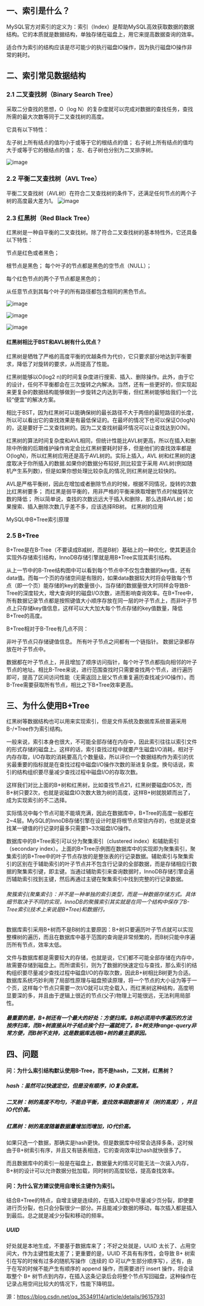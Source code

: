 ## 一、索引是什么？

MySQL官方对索引的定义为：索引（Index）是帮助MySQL高效获取数据的数据结构。它的本质就是数据结构，单独存储在磁盘上，用它来提高数据查询的效率。

适合作为索引的结构应该是尽可能少的执行磁盘IO操作，因为执行磁盘IO操作非常的耗时。

## 二、索引常见数据结构

### 2.1 二叉查找树（Binary Search Tree）

采取二分查找的思想，O（log N）的复杂度就可以完成对数据的查找任务，查找所需的最大次数等同于二叉查找树的高度。

它具有以下特性：

左子树上所有结点的值均小于或等于它的根结点的值；
右子树上所有结点的值均大于或等于它的根结点的值；
左、右子树也分别为二叉排序树。

![image](https://img-blog.csdnimg.cn/20190716173557317.jpg)
### 2.2 平衡二叉查找树（AVL Tree）
平衡二叉查找树（AVL树）在符合二叉查找树的条件下，还满足任何节点的两个子树的高度最大差为1。
![image](https://img-blog.csdnimg.cn/20190716173618310.jpg)
### 2.3 红黑树（Red Black Tree）
红黑树是一种自平衡的二叉查找树。除了符合二叉查找树的基本特性外，它还具备以下特性：

节点是红色或者黑色；

根节点是黑色；
每个叶子的节点都是黑色的空节点（NULL）；

每个红色节点的两个子节点都是黑色的；

从任意节点到其每个叶子的所有路径都包含相同的黑色节点。

![image](https://img-blog.csdnimg.cn/20190716173628784.jpg)

![image](https://img-blog.csdnimg.cn/20190716173639120.jpg)

![image](https://img-blog.csdnimg.cn/20190716173651488.jpg)
#### 红黑树相比于BST和AVL树有什么优点？

红黑树是牺牲了严格的高度平衡的优越条件为代价，它只要求部分地达到平衡要求，降低了对旋转的要求，从而提高了性能。

红黑树能够以O(log2 n)的时间复杂度进行搜索、插入、删除操作。此外，由于它的设计，任何不平衡都会在三次旋转之内解决。当然，还有一些更好的，但实现起来更复杂的数据结构能够做到一步旋转之内达到平衡，但红黑树能够给我们一个比较“便宜”的解决方案。

相比于BST，因为红黑树可以能确保树的最长路径不大于两倍的最短路径的长度，所以可以看出它的查找效果是有最低保证的。在最坏的情况下也可以保证O(logN)的，这是要好于二叉查找树的。因为二叉查找树最坏情况可以让查找达到O(N)。

红黑树的算法时间复杂度和AVL相同，但统计性能比AVL树更高，所以在插入和删除中所做的后期维护操作肯定会比红黑树要耗时好多，但是他们的查找效率都是O(logN)，所以红黑树应用还是高于AVL树的。实际上插入，AVL 树和红黑树的速度取决于你所插入的数据.如果你的数据分布较好,则比较宜于采用 AVL树(例如随机产生系列数)，但是如果你想处理比较杂乱的情况,则红黑树是比较快的。

AVL是严格平衡树，因此在增加或者删除节点的时候，根据不同情况，旋转的次数比红黑树要多；
而红黑是弱平衡的，用非严格的平衡来换取增删节点时候旋转次数的降低；
所以简单说，查找的次数远远大于插入和删除，那么选择AVL树；如果搜索、插入删除次数几乎差不多，应该选择RB树。 
红黑树的应用

MySQL中B+Tree索引原理

### 2.5 B+Tree
B+Tree是在B-Tree（不要读成B减树，而是B树）基础上的一种优化，使其更适合实现外存储索引结构，InnoDB存储引擎就是用B+Tree实现其索引结构。

从上一节中的B-Tree结构图中可以看到每个节点中不仅包含数据的key值，还有data值。而每一个页的存储空间是有限的，如果data数据较大时将会导致每个节点（即一个页）能存储的key的数量很小，当存储的数据量很大时同样会导致B-Tree的深度较大，增大查询时的磁盘I/O次数，进而影响查询效率。在B+Tree中，所有数据记录节点都是按照键值大小顺序存放在同一层的叶子节点上，而非叶子节点上只存储key值信息，这样可以大大加大每个节点存储的key值数量，降低B+Tree的高度。

B+Tree相对于B-Tree有几点不同：

非叶子节点只存储键值信息。
所有叶子节点之间都有一个链指针。
数据记录都存放在叶子节点中。 

数据都在叶子节点上，并且增加了顺序访问指针，每个叶子节点都指向相邻的叶子节点的地址。相比B-Tree来说，进行范围查找时只需要查找两个节点，进行遍历即可，提高了区间访问性能（无需返回上层父节点重复遍历查找减少IO操作）。而B-Tree需要获取所有节点，相比之下B+Tree效率更高。

## 三、为什么使用B+Tree
红黑树等数据结构也可以用来实现索引，但是文件系统及数据库系统普遍采用B-/+Tree作为索引结构。

一般来说，索引本身也很大，不可能全部存储在内存中，因此索引往往以索引文件的形式存储的磁盘上。这样的话，索引查找过程中就要产生磁盘I/O消耗，相对于内存存取，I/O存取的消耗要高几个数量级，所以评价一个数据结构作为索引的优劣最重要的指标就是在查找过程中磁盘I/O操作次数的渐进复杂度。换句话说，索引的结构组织要尽量减少查找过程中磁盘I/O的存取次数。

这样我们对比上面的B+树和红黑树，比如查找节点21，红黑树要磁盘IO5次，而B+树只要2次，也就是说磁盘IO次数大致为树的高度，这样B+树就脱颖而出了，成为实现索引的不二选择。

实际情况中每个节点可能不能填充满，因此在数据库中，B+Tree的高度一般都在2~4层。MySQL的InnoDB存储引擎在设计时是将根节点常驻内存的，也就是说查找某一键值的行记录时最多只需要1~3次磁盘I/O操作。

数据库中的B+Tree索引可以分为聚集索引（clustered index）和辅助索引（secondary index）。上面的B+Tree示例图在数据库中的实现即为聚集索引，聚集索引的B+Tree中的叶子节点存放的是整张表的行记录数据。辅助索引与聚集索引的区别在于辅助索引的叶子节点并不包含行记录的全部数据，而是存储相应行数据的聚集索引键，即主键。当通过辅助索引来查询数据时，InnoDB存储引擎会遍历辅助索引找到主键，然后再通过主键在聚集索引中找到完整的行记录数据。

###### 聚簇索引(聚集索引)：并不是一种单独的索引类型，而是一种数据存储方式。具体细节取决于不同的实现，InnoDB的聚簇索引其实就是在同一个结构中保存了B-Tree索引(技术上来说是B+Tree)和数据行。

数据库索引采用B+树而不是B树的主要原因：B+树只要遍历叶子节点就可以实现整棵树的遍历，而且在数据库中基于范围的查询是非常频繁的，而B树只能中序遍历所有节点，效率太低。

文件与数据库都是需要较大的存储，也就是说，它们都不可能全部存储在内存中，故需要存储到磁盘上。而所谓索引，则为了数据的快速定位与查找，那么索引的结构组织要尽量减少查找过程中磁盘I/O的存取次数，因此B+树相比B树更为合适。数据库系统巧妙利用了局部性原理与磁盘预读原理，将一个节点的大小设为等于一个页，这样每个节点只需要一次I/O就可以完全载入，而红黑树这种结构，高度明显要深的多，并且由于逻辑上很近的节点(父子)物理上可能很远，无法利用局部性。

##### 最重要的是，B+树还有一个最大的好处：方便扫库。B树必须用中序遍历的方法按序扫库，而B+树直接从叶子结点挨个扫一遍就完了，B+树支持range-query非常方便，而B树不支持，这是数据库选用B+树的最主要原因。

## 四、问题
#### 问：为什么索引结构默认使用B-Tree，而不是hash，二叉树，红黑树？

##### hash：虽然可以快速定位，但是没有顺序，IO复杂度高。

##### 二叉树：树的高度不均匀，不能自平衡，查找效率跟数据有关（树的高度），并且IO代价高。

##### 红黑树：树的高度随着数据量增加而增加，IO代价高。

如果只选一个数据，那确实是hash更快。但是数据库中经常会选择多条，这时候由于B+树索引有序，并且又有链表相连，它的查询效率比hash就快很多了。

而且数据库中的索引一般是在磁盘上，数据量大的情况可能无法一次装入内存，B+树的设计可以允许数据分批加载，同时树的高度较低，提高查找效率。

#### 问：为什么官方建议使用自增长主键作为索引。

结合B+Tree的特点，自增主键是连续的，在插入过程中尽量减少页分裂，即使要进行页分裂，也只会分裂很少一部分。并且能减少数据的移动，每次插入都是插入到最后。总之就是减少分裂和移动的频率。

##### UUID
好处就是本地生成，不要基于数据库来了；不好之处就是，UUID 太长了、占用空间大，作为主键性能太差了；更重要的是，UUID 不具有有序性，会导致 B+ 树索引在写的时候有过多的随机写操作（连续的 ID 可以产生部分顺序写），还有，由于在写的时候不能产生有顺序的 append 操作，而需要进行 insert 操作，将会读取整个 B+ 树节点到内存，在插入这条记录后会将整个节点写回磁盘，这种操作在记录占用空间比较大的情况下，性能下降明显。

源：https://blog.csdn.net/qq_35349114/article/details/96157931
